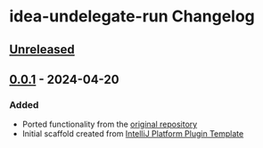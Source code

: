 <!-- Keep a Changelog guide -> https://keepachangelog.com -->

# idea-undelegate-run Changelog

## [Unreleased]

## [0.0.1] - 2024-04-20

### Added

- Ported functionality from the [original repository](https://github.com/Abnaxos/idea-undelegate-run)
- Initial scaffold created from [IntelliJ Platform Plugin Template](https://github.com/JetBrains/intellij-platform-plugin-template)

[Unreleased]: https://github.com/JBou/idea-undelegate-run/compare/v0.0.1...HEAD
[0.0.1]: https://github.com/JBou/idea-undelegate-run/commits/v0.0.1
